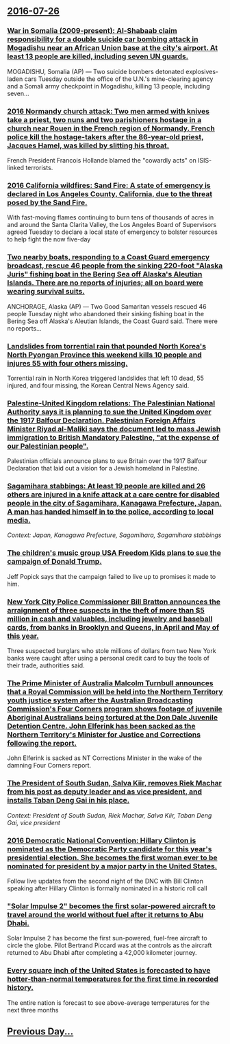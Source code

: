 ## [2016-07-26](/news/2016/07/26/index.md)

### [War in Somalia (2009-present): Al-Shabaab claim responsibility for a double suicide car bombing attack in Mogadishu near an African Union base at the city's airport. At least 13 people are killed, including seven UN guards. ](/news/2016/07/26/war-in-somalia-2009-present-al-shabaab-claim-responsibility-for-a-double-suicide-car-bombing-attack-in-mogadishu-near-an-african-union.md)
MOGADISHU, Somalia (AP) — Two suicide bombers detonated explosives-laden cars Tuesday outside the office of the U.N.&#039;s mine-clearing agency and a Somali army checkpoint in Mogadishu, killing 13 people, including seven…

### [2016 Normandy church attack: Two men armed with knives take a priest, two nuns and two parishioners hostage in a church near Rouen in the French region of Normandy. French police kill the hostage-takers after the 86-year-old priest, Jacques Hamel, was killed by slitting his throat. ](/news/2016/07/26/2016-normandy-church-attack-two-men-armed-with-knives-take-a-priest-two-nuns-and-two-parishioners-hostage-in-a-church-near-rouen-in-the-fr.md)
French President Francois Hollande blamed the &quot;cowardly acts&quot; on ISIS-linked terrorists.

### [2016 California wildfires: Sand Fire: A state of emergency is declared in Los Angeles County, California, due to the threat posed by the Sand Fire. ](/news/2016/07/26/2016-california-wildfires-sand-fire-a-state-of-emergency-is-declared-in-los-angeles-county-california-due-to-the-threat-posed-by-the-san.md)
With fast-moving flames continuing to burn tens of thousands of acres in and around the Santa Clarita Valley, the Los Angeles Board of Supervisors agreed Tuesday to declare a local state of emergency to bolster resources to help fight the now five-day

### [Two nearby boats, responding to a Coast Guard emergency broadcast, rescue 46 people from the sinking 220-foot "Alaska Juris" fishing boat in the Bering Sea off Alaska's Aleutian Islands. There are no reports of injuries; all on board were wearing survival suits. ](/news/2016/07/26/two-nearby-boats-responding-to-a-coast-guard-emergency-broadcast-rescue-46-people-from-the-sinking-220-foot-alaska-juris-fishing-boat-in.md)
ANCHORAGE, Alaska (AP) — Two Good Samaritan vessels rescued 46 people Tuesday night who abandoned their sinking fishing boat in the Bering Sea off Alaska&#039;s Aleutian Islands, the Coast Guard said. There were no reports…

### [ Landslides from torrential rain that pounded North Korea's North Pyongan Province this weekend kills 10 people and injures 55 with four others missing. ](/news/2016/07/26/landslides-from-torrential-rain-that-pounded-north-korea-s-north-pyongan-province-this-weekend-kills-10-people-and-injures-55-with-four-oth.md)
Torrential rain in North Korea triggered landslides that left 10 dead, 55 injured, and four missing, the Korean Central News Agency said.

### [Palestine-United Kingdom relations: The Palestinian National Authority says it is planning to sue the United Kingdom over the 1917 Balfour Declaration. Palestinian Foreign Affairs Minister Riyad al-Maliki says the document led to mass Jewish immigration to British Mandatory Palestine, "at the expense of our Palestinian people". ](/news/2016/07/26/palestine-united-kingdom-relations-the-palestinian-national-authority-says-it-is-planning-to-sue-the-united-kingdom-over-the-1917-balfour.md)
Palestinian officials announce plans to sue Britain over the 1917 Balfour Declaration that laid out a vision for a Jewish homeland in Palestine.

### [Sagamihara stabbings: At least 19 people are killed and 26 others are injured in a knife attack at a care centre for disabled people in the city of Sagamihara, Kanagawa Prefecture, Japan. A man has handed himself in to the police, according to local media. ](/news/2016/07/26/sagamihara-stabbings-at-least-19-people-are-killed-and-26-others-are-injured-in-a-knife-attack-at-a-care-centre-for-disabled-people-in-the.md)
_Context: Japan, Kanagawa Prefecture, Sagamihara, Sagamihara stabbings_

### [The children's music group USA Freedom Kids plans to sue the campaign of Donald Trump. ](/news/2016/07/26/the-children-s-music-group-usa-freedom-kids-plans-to-sue-the-campaign-of-donald-trump.md)
Jeff Popick says that the campaign failed to live up to promises it made to him.

### [New York City Police Commissioner Bill Bratton announces the arraignment of three suspects in the theft of more than $5 million in cash and valuables, including jewelry and baseball cards, from banks in Brooklyn and Queens, in April and May of this year. ](/news/2016/07/26/new-york-city-police-commissioner-bill-bratton-announces-the-arraignment-of-three-suspects-in-the-theft-of-more-than-5-million-in-cash-and.md)
Three suspected burglars who stole millions of dollars from two New York banks were caught after using a personal credit card to buy the tools of their trade, authorities said.

### [The Prime Minister of Australia Malcolm Turnbull announces that a Royal Commission will be held into the Northern Territory youth justice system after the Australian Broadcasting Commission's Four Corners program shows footage of juvenile Aboriginal Australians being tortured at the Don Dale Juvenile Detention Centre. John Elferink has been sacked as the Northern Territory's Minister for Justice and Corrections following the report. ](/news/2016/07/26/the-prime-minister-of-australia-malcolm-turnbull-announces-that-a-royal-commission-will-be-held-into-the-northern-territory-youth-justice-sy.md)
John Elferink is sacked as NT Corrections Minister in the wake of the damning Four Corners report.

### [The President of South Sudan, Salva Kiir, removes Riek Machar from his post as deputy leader and as vice president, and installs Taban Deng Gai in his place. ](/news/2016/07/26/the-president-of-south-sudan-salva-kiir-removes-riek-machar-from-his-post-as-deputy-leader-and-as-vice-president-and-installs-taban-deng.md)
_Context: President of South Sudan, Riek Machar, Salva Kiir, Taban Deng Gai, vice president_

### [2016 Democratic National Convention: Hillary Clinton is nominated as the Democratic Party candidate for this year's presidential election. She becomes the first woman ever to be nominated for president by a major party in the United States.](/news/2016/07/26/2016-democratic-national-convention-hillary-clinton-is-nominated-as-the-democratic-party-candidate-for-this-year-s-presidential-election-s.md)
Follow live updates from the second night of the DNC with Bill Clinton speaking after Hillary Clinton is formally nominated in a historic roll call

### ["Solar Impulse 2" becomes the first solar-powered aircraft to travel around the world without fuel after it returns to Abu Dhabi. ](/news/2016/07/26/solar-impulse-2-becomes-the-first-solar-powered-aircraft-to-travel-around-the-world-without-fuel-after-it-returns-to-abu-dhabi.md)
Solar Impulse 2 has become the first sun-powered, fuel-free aircraft to circle the globe. Pilot Bertrand Piccard was at the controls as the aircraft returned to Abu Dhabi after completing a 42,000 kilometer journey.

### [Every square inch of the United States is forecasted to have hotter-than-normal temperatures for the first time in recorded history.](/news/2016/07/26/every-square-inch-of-the-united-states-is-forecasted-to-have-hotter-than-normal-temperatures-for-the-first-time-in-recorded-history.md)
The entire nation is forecast to see above-average temperatures for the next three months

## [Previous Day...](/news/2016/07/25/index.md)

